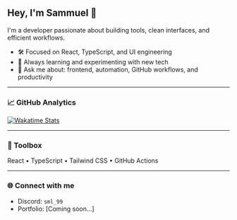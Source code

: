 ## Hey, I'm Sammuel 👋

I'm a developer passionate about building tools, clean interfaces, and efficient workflows.

- 🛠️ Focused on React, TypeScript, and UI engineering
- 🌱 Always learning and experimenting with new tech
- 💬 Ask me about: frontend, automation, GitHub workflows, and productivity

---

### 📈 GitHub Analytics

[![Wakatime Stats](https://github-readme-stats.vercel.app/api/wakatime?username=sml-dev-15&border_radius=5px&theme=dark&bg_color=1a1c1f&border_color=1a1c1f&icon_color=58a6ff&show_icons=true&custom_title=Weekly%20Stats)](https://wakatime.com/@sml-dev-15)

---

### 🧰 Toolbox

React • TypeScript • Tailwind CSS • GitHub Actions 

---

### 🌐 Connect with me

- Discord: `sml_99`
- Portfolio: [Coming soon...]


